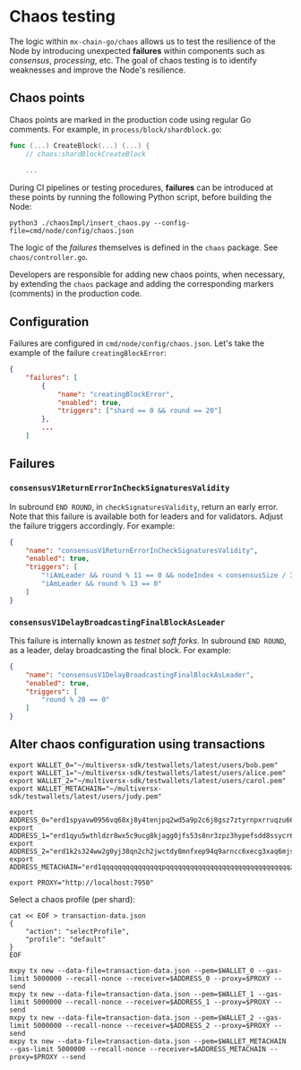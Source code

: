# Chaos testing

The logic within `mx-chain-go/chaos` allows us to test the resilience of the Node by introducing unexpected **failures** within components such as _consensus_, _processing_, etc. The goal of chaos testing is to identify weaknesses and improve the Node's resilience.

## Chaos points

Chaos points are marked in the production code using regular Go comments. For example, in `process/block/shardblock.go`:

```go
func (...) CreateBlock(...) (...) {
	// chaos:shardBlockCreateBlock
    
    ...
```

During CI pipelines or testing procedures, **failures** can be introduced at these points by running the following Python script, before building the Node:

```
python3 ./chaosImpl/insert_chaos.py --config-file=cmd/node/config/chaos.json
```

The logic of the _failures_ themselves is defined in the `chaos` package. See `chaos/controller.go`.

Developers are responsible for adding new chaos points, when necessary, by extending the `chaos` package and adding the corresponding markers (comments) in the production code.

## Configuration

Failures are configured in `cmd/node/config/chaos.json`. Let's take the example of the failure `creatingBlockError`:

```json
{
    "failures": [
        {
            "name": "creatingBlockError",
            "enabled": true,
            "triggers": ["shard == 0 && round == 20"]
        },
        ...
    ]
```

## Failures

### `consensusV1ReturnErrorInCheckSignaturesValidity`

In subround `END ROUND`, in `checkSignaturesValidity`, return an early error. Note that this failure is available both for leaders and for validators. Adjust the failure triggers accordingly. For example:

```json
{
    "name": "consensusV1ReturnErrorInCheckSignaturesValidity",
    "enabled": true,
    "triggers": [
        "!iAmLeader && round % 11 == 0 && nodeIndex < consensusSize / 3",
        "iAmLeader && round % 13 == 0"
    ]
}
```

### `consensusV1DelayBroadcastingFinalBlockAsLeader`

This failure is internally known as _testnet soft forks_. In subround `END ROUND`, as a leader, delay broadcasting the final block. For example:

```json
{
    "name": "consensusV1DelayBroadcastingFinalBlockAsLeader",
    "enabled": true,
    "triggers": [
        "round % 20 == 0"
    ]
}
```


## Alter chaos configuration using transactions

```
export WALLET_0="~/multiversx-sdk/testwallets/latest/users/bob.pem"
export WALLET_1="~/multiversx-sdk/testwallets/latest/users/alice.pem"
export WALLET_2="~/multiversx-sdk/testwallets/latest/users/carol.pem"
export WALLET_METACHAIN="~/multiversx-sdk/testwallets/latest/users/judy.pem"

export ADDRESS_0="erd1spyavw0956vq68xj8y4tenjpq2wd5a9p2c6j8gsz7ztyrnpxrruqzu66jx"
export ADDRESS_1="erd1qyu5wthldzr8wx5c9ucg8kjagg0jfs53s8nr3zpz3hypefsdd8ssycr6th"
export ADDRESS_2="erd1k2s324ww2g0yj38qn2ch2jwctdy8mnfxep94q9arncc6xecg3xaq6mjse8"
export ADDRESS_METACHAIN="erd1qqqqqqqqqqqqqqqpqqqqqqqqqqqqqqqqqqqqqqqqqqqqqqqzllls8a5w6u"

export PROXY="http://localhost:7950"
```

Select a chaos profile (per shard):

```
cat << EOF > transaction-data.json
{
    "action": "selectProfile",
    "profile": "default"
}
EOF

mxpy tx new --data-file=transaction-data.json --pem=$WALLET_0 --gas-limit 5000000 --recall-nonce --receiver=$ADDRESS_0 --proxy=$PROXY --send
mxpy tx new --data-file=transaction-data.json --pem=$WALLET_1 --gas-limit 5000000 --recall-nonce --receiver=$ADDRESS_1 --proxy=$PROXY --send
mxpy tx new --data-file=transaction-data.json --pem=$WALLET_2 --gas-limit 5000000 --recall-nonce --receiver=$ADDRESS_2 --proxy=$PROXY --send
mxpy tx new --data-file=transaction-data.json --pem=$WALLET_METACHAIN --gas-limit 5000000 --recall-nonce --receiver=$ADDRESS_METACHAIN --proxy=$PROXY --send
```
